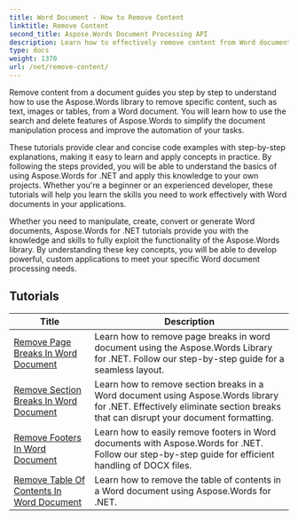 ```yaml
---
title: Word Document - How to Remove Content
linktitle: Remove Content
second_title: Aspose.Words Document Processing API
description: Learn how to effectively remove content from Word documents using Aspose.Words for .NET. Follow step-by-step tutorials and use C# code samples to learn different content removal techniques.
type: docs
weight: 1370
url: /net/remove-content/
---
```

Remove content from a document guides you step by step to understand how to use the Aspose.Words library to remove specific content, such as text, images or tables, from a Word document. You will learn how to use the search and delete features of Aspose.Words to simplify the document manipulation process and improve the automation of your tasks.

These tutorials provide clear and concise code examples with step-by-step explanations, making it easy to learn and apply concepts in practice. By following the steps provided, you will be able to understand the basics of using Aspose.Words for .NET and apply this knowledge to your own projects. Whether you're a beginner or an experienced developer, these tutorials will help you learn the skills you need to work effectively with Word documents in your applications.

Whether you need to manipulate, create, convert or generate Word documents, Aspose.Words for .NET tutorials provide you with the knowledge and skills to fully exploit the functionality of the Aspose.Words library. By understanding these key concepts, you will be able to develop powerful, custom applications to meet your specific Word document processing needs.

 ## Tutorials
| Title | Description |
| --- | --- |
| [Remove Page Breaks In Word Document](./remove-page-breaks/) | Learn how to remove page breaks in word document using the Aspose.Words Library for .NET. Follow our step-by-step guide for a seamless layout. |
| [Remove Section Breaks In Word Document](./remove-section-breaks/) | Learn how to remove section breaks in a Word document using Aspose.Words library for .NET. Effectively eliminate section breaks that can disrupt your document formatting.|
| [Remove Footers In Word Document](./remove-footers/) | Learn how to easily remove footers in Word documents with Aspose.Words for .NET. Follow our step-by-step guide for efficient handling of DOCX files. |
| [Remove Table Of Contents In Word Document](./remove-table-of-contents/) | Learn how to remove the table of contents in a Word document using Aspose.Words for .NET. |
